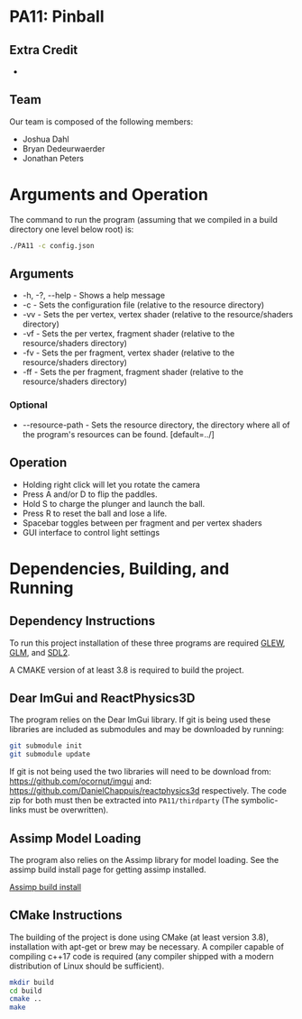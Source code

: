 # PA11: Pinball

## Extra Credit

- 

## Team

Our team is composed of the following members:  
- Joshua Dahl
- Bryan Dedeurwaerder
- Jonathan Peters

# Arguments and Operation

The command to run the program (assuming that we compiled in a build directory one level below root) is:
```bash
./PA11 -c config.json
```

## Arguments
* -h, -?, --help - Shows a help message
* -c <file> - Sets the configuration file (relative to the resource directory)
* -vv <file> - Sets the per vertex, vertex shader (relative to the resource/shaders directory)
* -vf <file> - Sets the per vertex, fragment shader (relative to the resource/shaders directory)
* -fv <file> - Sets the per fragment, vertex shader (relative to the resource/shaders directory)
* -ff <file> - Sets the per fragment, fragment shader (relative to the resource/shaders directory)
### Optional
* --resource-path <path> - Sets the resource directory, the directory where all of the program's resources can be found. [default=../]


## Operation
- Holding right click will let you rotate the camera
- Press A and/or D to flip the paddles.
- Hold S to charge the plunger and launch the ball.
- Press R to reset the ball and lose a life.
- Spacebar toggles between per fragment and per vertex shaders
- GUI interface to control light settings


# Dependencies, Building, and Running

## Dependency Instructions
To run this project installation of these three programs are required [GLEW](http://glew.sourceforge.net/), [GLM](http://glm.g-truc.net/0.9.7/index.html), and [SDL2](https://wiki.libsdl.org/Tutorials).

A CMAKE version of at least 3.8 is required to build the project.

## Dear ImGui and ReactPhysics3D
The program relies on the Dear ImGui library. If git is being used these libraries are included as submodules and may be downloaded by running:
```bash
git submodule init
git submodule update
```

If git is not being used the two libraries will need to be download from: https://github.com/ocornut/imgui  and: https://github.com/DanielChappuis/reactphysics3d respectively.
The code zip for both must then be extracted into `PA11/thirdparty` (The symbolic-links must be overwritten).

## Assimp Model Loading

The program also relies on the Assimp library for model loading. See the assimp build install page for getting assimp installed.

[Assimp build install](https://github.com/assimp/assimp/blob/master/Build.md)

## CMake Instructions
The building of the project is done using CMake (at least version 3.8), installation with apt-get or brew may be necessary. A compiler capable of compiling c++17 code is required (any compiler shipped with a modern distribution of Linux should be sufficient).

```bash
mkdir build
cd build
cmake ..
make
```
